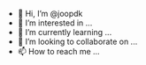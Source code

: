 - 👋 Hi, I’m @joopdk
- 👀 I’m interested in ...
- 🌱 I’m currently learning ...
- 💞️ I’m looking to collaborate on ...
- 📫 How to reach me ...

<!---
joopdk/joopdk is a ✨ special ✨ repository because its `README.md` (this file) appears on your GitHub profile.
You can click the Preview link to take a look at your changes.
--->
